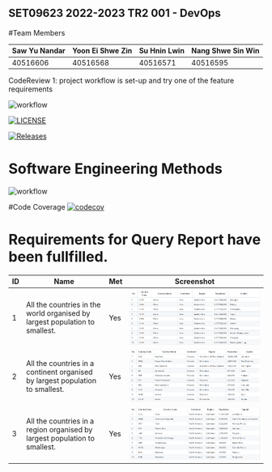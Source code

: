 SET09623 2022-2023 TR2 001 - DevOps
-----------------------------------

#Team Members

|  Saw Yu Nandar |  Yoon Ei Shwe Zin | Su Hnin Lwin  | Nang Shwe Sin Win  |   
|----------------|-------------------|---------------|--------------------|
|    40516606    |     40516568      |    40516571   |      40516595      | 




CodeReview 1: project workflow is set-up and try one of the feature requirements

![workflow](https://github.com/Saw-Yu-Nandar/DevOps_gp4/actions/workflows/main.yml/badge.svg)

[![LICENSE](https://img.shields.io/github/license/Saw-Yu-Nandar/DevOps_gp4.svg?style=flat-square)](https://github.com/Saw-Yu-Nandar/DevOps_gp_project/blob/master/LICENSE)

[![Releases](https://img.shields.io/github/release/Saw-Yu-Nandar/DevOps_gp4/all.svg?style=flat-square)](https://github.com/Saw-Yu-Nandar/DevOps_gp_project/releases)

# Software Engineering Methods
![workflow](https://img.shields.io/github/workflow/status/Saw-Yu-Nandar/DevOps_gp4/main.yml/main?style=flat-square)


#Code Coverage
[![codecov](https://codecov.io/gh/Saw-Yu-Nandar/DevOps_gp4/branch/master/graph/badge.svg?token=C6W4ALVTNI)](https://codecov.io/gh/Saw-Yu-Nandar/DevOps_gp4) 


# Requirements for Query Report have been fullfilled. 
| ID    | Name | Met  | Screenshot |
|-------|------|------|------------|
| 1     | All the countries in the world organised by largest population to smallest. | Yes | ![Query1 Report Table](Screenshot/1.png) |
| 2     | All the countries in a continent organised by largest population to smallest.| Yes | ![Query1 Report Table](Screenshot/2.png) |
| 3     | All the countries in a region organised by largest population to smallest. | Yes | ![Query1 Report Table](Screenshot/3.png) |

